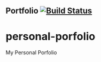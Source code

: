 ## Portfolio [![Build Status](https://travis-ci.com/Rswaby/personal-porfolio.svg?token=DUp1tiLUFxdgzfEzYq3k&branch=master)](https://travis-ci.com/Rswaby/personal-porfolio)

# personal-porfolio
 My Personal Porfolio
